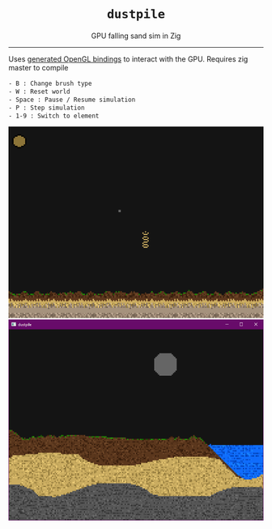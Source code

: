 <div align="center">
    <h1><code>dustpile</code></h1>
    GPU falling sand sim in Zig 
    <hr>
</div>

Uses [generated OpenGL bindings](https://github.com/MasterQ32/zig-opengl) to interact with the GPU.
Requires zig master to compile

```
- B : Change brush type
- W : Reset world
- Space : Pause / Resume simulation
- P : Step simulation
- 1-9 : Switch to element
```

![a](assets/dagif.gif)
![](assets/screenshot.png)
